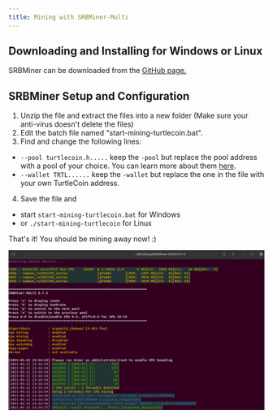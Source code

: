 ```yaml
---
title: Mining with SRBMiner-Multi
---
```


## Downloading and Installing for Windows or Linux

SRBMiner can be downloaded from the [GitHub page.](https://github.com/doktor83/SRBMiner-Multi/releases/tag/0.7.5)

## SRBMiner Setup and Configuration

1. Unzip the file and extract the files into a new folder (Make sure your anti-virus doesn't delete the files)
2. Edit the batch file named "start-mining-turtlecoin.bat".
3. Find and change the following lines:

* `--pool turtlecoin.h.....` keep the `-pool` but replace the pool address with a pool of your choice. You can learn more about them [here](Pools).
* `--wallet TRTL......` keep the `-wallet` but replace the one in the file with your own TurtleCoin address.

4.  Save the file and
  * start `start-mining-turtlecoin.bat` for Windows
  *  or `./start-mining-turtlecoin` for Linux

That's it! You should be mining away now! :)

![srbminer-working](../../assets/srbminer-working.png)
